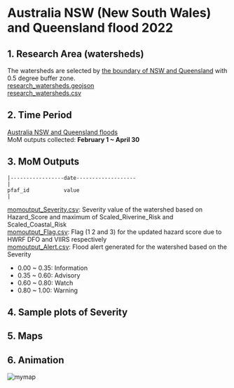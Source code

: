 # Australia NSW (New South Wales) and Queensland flood 2022
## 1. Research Area (watersheds)
The watersheds are selected by [the boundary of NSW and Queensland](Australia_NSW_Queensland.geojson) with 0.5 degree buffer zone.  
[research_watersheds.geojson](research_watersheds.geojson)  
[research_watersheds.csv](research_watersheds.csv)
## 2. Time Period 
[Australia NSW and Queensland floods](https://disasterphilanthropy.org/disasters/2022-australian-flooding/)  
MoM outputs collected: **February 1 ~ April 30**
## 3. MoM Outputs

```
|-----------------date-------------------
|
pfaf_id           value
|
```
[momoutput_Severity.csv](momoutput_Severity.csv): Severity value of the watershed based on Hazard_Score and maximum of Scaled_Riverine_Risk and Scaled_Coastal_Risk    
[momoutput_Flag.csv](momoutput_Flag.csv): Flag (1 2 and 3) for the updated hazard score due to HWRF DFO and VIIRS respectively   
[momoutput_Alert.csv](momoutput_Alert.csv): Flood alert generated for the watershed based on the Severity 
* 0.00 ~ 0.35: Information
* 0.35 ~ 0.60: Advisory
* 0.60 ~ 0.80: Watch
* 0.80 ~ 1.00: Warning 
## 4. Sample plots of Severity
## 5. Maps
## 6. Animation
![mymap](https://user-images.githubusercontent.com/6643873/225712352-52ba26fa-8294-4740-800c-35da966af569.gif)

